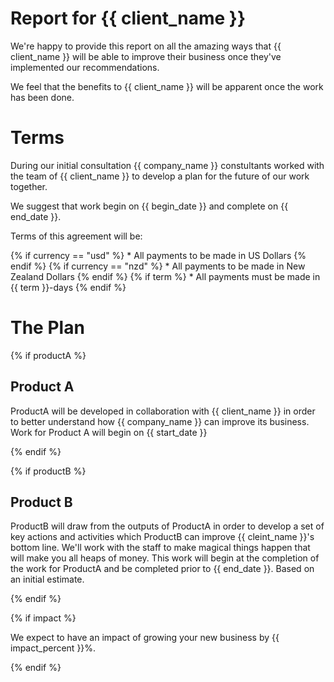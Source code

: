 # Report for {{ client_name }}

We're happy to provide this report on all the amazing ways that {{ client_name }}
will be able to improve their business once they've implemented our recommendations. 

We feel that the benefits to {{ client_name }} will be apparent once the work has been done.


# Terms 

During our initial consultation {{ company_name }} constultants worked with the team 
of {{ client_name }} to develop a plan for the future of our work together. 

We suggest that work begin on {{ begin_date }} and complete on {{ end_date }}. 

Terms of this agreement will be:

{% if currency == "usd" %} * All payments to be made in US Dollars {% endif %}
{% if currency == "nzd" %} * All payments to be made in New Zealand Dollars {% endif %}
{% if term %} * All payments must be made in {{ term }}-days {% endif %}

# The Plan


{% if productA %}
## Product A

ProductA will be developed in collaboration with {{ client_name }} in order to better understand how 
{{ company_name }} can improve its business. Work for Product A will begin on {{ start_date }}

{% endif %}

{% if productB %}
## Product B 

ProductB will draw from the outputs of ProductA in order to develop a set of key actions and activities which 
ProductB can improve {{ cleint_name }}'s bottom line. We'll work with the staff to make magical things happen 
that will make you all heaps of money. This work will begin at the completion of the work for ProductA and be 
completed prior to {{ end_date }}. Based on an initial estimate.

{% endif %}

{% if impact %}

We expect to have an impact of growing your new business by {{ impact_percent }}%.

{% endif %} 

